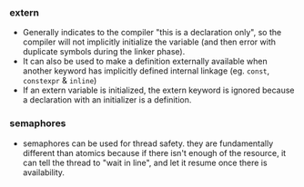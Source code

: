 ### extern
- Generally indicates to the compiler "this is a declaration only", so the
  compiler will not implicitly initialize the variable (and then error with
  duplicate symbols during the linker phase).
- It can also be used to make a definition externally available when another
  keyword has implicitly defined internal linkage (eg. `const`, `constexpr` &
  `inline`)
- If an extern variable is initialized, the extern keyword is ignored because a
  declaration with an initializer is a definition.

### semaphores
- semaphores can be used for thread safety. they are fundamentally different
  than atomics because if there isn't enough of the resource, it can tell the
  thread to "wait in line", and let it resume once there is availability.